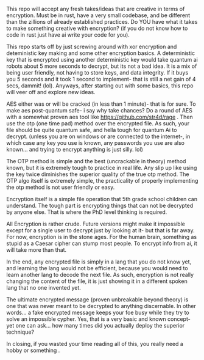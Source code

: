 


This repo will accept any fresh takes/ideas that are creative in terms of encryption. Must be in rust, have a very small codebase, and be different than the zillions of already established practices. Do YOU have what it takes to make something creative with encryption? (if you do not know how to code in rust just have ai write your code for you). 

This repo starts off by just screwing around with xor encryption and deteministic key making and some other encryption basics. A deterministic key that is encrypted using another deterministic key would take quantum ai robots about 5 more seconds to decrypt, but its not a bad idea. It is a mix of being user friendly, not having to store keys, and data integrity. If it buys you 5 seconds and it took 1 second to implement- that is still a net gain of 4 secs, dammit! (lol).  Anyways, after starting out with some basics, this repo will veer off and explore new ideas. 


AES either was or will be cracked (in less than 1 minute)- that is for sure. To make aes post-quantum safe- i say why take chances? Do a round of AES with a somewhat proven aes tool like https://github.com/str4d/rage . Then use the otp (one time pad) method over the encrypted file. As such, your file should be quite quantum safe, and hella tough for quantum Ai to decrypt. (unless you are on windows or are connected to the internet-, in which case any key you use is known, any passwords you use are also known... and trying to encrypt anything is just silly. lol)

The OTP method is simple and the best (uncrackable in theory) method known, but it is extremely tough to practice in real life. Any slip up like using the key twice diminishes the superior quality of the true otp method. The OTP algo itself is extremely simple, the practicality of properly implementing the otp method is not user friendly or easy. 

Encryption itself is a simple file operation that 5th grade school children can understand. The tough part is encrypting things that can not be decrypted by anyone else. That is where the PhD level thinking is required.


All Encryption is rather crude. Future versions might make it impossible except for a single user to decrypt just by looking at it- but that is far away. For now, encryption is in the stone ages. For the human brain, something as stupid as a Caesar cipher can stump most people. To encrypt info from ai, it will take more than that.

In the end, any encrypted file is simply in a lang that you do not know yet, and learning the lang would not be efficient, because you would need to learn another lang to decode the next file. As such, encryption is not really changing the content of the file, it is just showing it in a different spoken lang that no one invented yet.

The ultimate encrypted message (proven unbreakable beyond theory) is one that was never meant to be decrypted to anything discernable. In other words... a fake encrypted message keeps your foe busy while they try to solve an impossible cypher. Yes, that is a very basic and known concept- yet one can ask... how many times did you actually deploy the superior technique? 

In closing, if you wasted your time reading all of this, you really need a hobby or something . 

